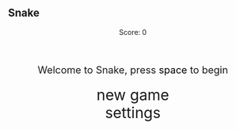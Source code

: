 <style>
    body {
        margin: 0;
        overflow: hidden;
    }

    .wrap {
        margin-left: auto;
        margin-right: auto;
    }

    canvas {
        display: none;
        border-style: solid;
        border-width: 10px;
        border-color: #FFFFFF;
    }

    canvas:focus {
        outline: none;
    }

    #gameover p,
    #setting p,
    #menu p {
        font-size: 20px;
    }

    #gameover a,
    #setting a,
    #menu a {
        font-size: 30px;
        display: block;
    }

    #gameover a:hover,
    #setting a:hover,
    #menu a:hover {
        cursor: pointer;
    }

    #gameover a:hover::before,
    #setting a:hover::before,
    #menu a:hover::before {
        content: ">";
        margin-right: 10px;
    }

    #menu {
        display: block;
    }

    #gameover {
        display: none;
    }

    #setting {
        display: none;
    }

    #setting input {
        display: none;
    }

    #setting label {
        cursor: pointer;
    }

    #setting input:checked+label {
        background-color: #FFF;
        color: #000;
    }
</style>

<h2>Snake</h2>
<div class="container">
    <header class="pb-3 mb-4 border-bottom border-primary text-dark">
        <p class="fs-4">Score: <span id="score_value">0</span></p>
    </header>
    <div class="container bg-secondary" style="text-align:center;">
        <!-- Main Menu -->
        <div id="menu" class="py-4 text-light">
            <p>Welcome to Snake, press <span style="background-color: #FFFFFF; color: #000000">space</span> to begin</p>
            <a id="new_game" class="link-alert">new game</a>
            <a id="setting_menu" class="link-alert">settings</a>
        </div>
        <!-- Game Over -->
        <div id="gameover" class="py-4 text-light">
            <p>Game Over, press <span style="background-color: #FFFFFF; color: #000000">space</span> to try again</p>
            <a id="new_game1" class="link-alert">new game</a>
            <a id="setting_menu1" class="link-alert">settings</a>
        </div>
        <!-- Play Screen -->
        <canvas id="snake" class="wrap" width="320" height="320" tabindex="1"></canvas>
        <!-- Settings Screen -->
        <div id="setting" class="py-4 text-light">
            <p>Settings Screen, press <span style="background-color: #FFFFFF; color: #000000">space</span> to go back to playing</p>
            <a id="new_game2" class="link-alert">new game</a>
            <br>
            <p>Speed:
                <input id="speed1" type="radio" name="speed" value="120" checked />
                <label for="speed1">Slow</label>
                <input id="speed2" type="radio" name="speed" value="75" />
                <label for="speed2">Normal</label>
                <input id="speed3" type="radio" name="speed" value="35" />
                <label for="speed3">Fast</label>
            </p>
            <p>Wall:
                <input id="wallon" type="radio" name="wall" value="1" checked />
                <label for="wallon">On</label>
                <input id="walloff" type="radio" name="wall" value="0" />
                <label for="walloff">Off</label>
            </p>
        </div>
    </div>
</div>

<script>
    (function () {
        const canvas = document.getElementById("snake");
        const ctx = canvas.getContext("2d");
        const SCREEN_MENU = -1, SCREEN_GAME_OVER = 1, SCREEN_SETTING = 2, SCREEN_SNAKE = 0;
        const screen_snake = document.getElementById("snake");
        const screen_menu = document.getElementById("menu");
        const screen_game_over = document.getElementById("gameover");
        const screen_setting = document.getElementById("setting");
        const ele_score = document.getElementById("score_value");
        const speed_setting = document.getElementsByName("speed");
        const wall_setting = document.getElementsByName("wall");
        const BLOCK = 10;
        let SCREEN = SCREEN_MENU;
        let snake, snake_dir, snake_next_dir, snake_speed, food = { x: 0, y: 0 }, score, wall;

        const showScreen = (screen_opt) => {
            SCREEN = screen_opt;
            screen_snake.style.display = screen_opt === SCREEN_SNAKE || screen_opt === SCREEN_GAME_OVER ? "block" : "none";
            screen_menu.style.display = screen_opt === SCREEN_MENU ? "block" : "none";
            screen_setting.style.display = screen_opt === SCREEN_SETTING ? "block" : "none";
            screen_game_over.style.display = screen_opt === SCREEN_GAME_OVER ? "block" : "none";
        };

        window.onload = function () {
            document.getElementById("new_game").onclick = newGame;
            document.getElementById("new_game1").onclick = newGame;
            document.getElementById("new_game2").onclick = newGame;
            document.getElementById("setting_menu").onclick = () => showScreen(SCREEN_SETTING);
            document.getElementById("setting_menu1").onclick = () => showScreen(SCREEN_SETTING);

            setSnakeSpeed(150);
            for (let i = 0; i < speed_setting.length; i++) {
                speed_setting[i].addEventListener("click", function () {
                    if (speed_setting[i].checked) setSnakeSpeed(speed_setting[i].value);
                });
            }

            setWall(1);
            for (let i = 0; i < wall_setting.length; i++) {
                wall_setting[i].addEventListener("click", function () {
                    if (wall_setting[i].checked) setWall(wall_setting[i].value);
                });
            }

            window.addEventListener("keydown", (evt) => {
                if (["ArrowUp", "ArrowDown", "ArrowLeft", "ArrowRight"].includes(evt.key)) evt.preventDefault();
                if (evt.code === "Space" && SCREEN !== SCREEN_SNAKE) newGame();
            });
        };

        const mainLoop = () => {
            ctx.fillStyle = "royalblue";
            ctx.fillRect(0, 0, canvas.width, canvas.height);

            ctx.strokeStyle = "black";
            for (let x = 0; x < canvas.width; x += BLOCK) {
                ctx.beginPath();
                ctx.moveTo(x, 0);
                ctx.lineTo(x, canvas.height);
                ctx.stroke();
            }
            for (let y = 0; y < canvas.height; y += BLOCK) {
                ctx.beginPath();
                ctx.moveTo(0, y);
                ctx.lineTo(canvas.width, y);
                ctx.stroke();
            }

            for (let i = 0; i < snake.length; i++) activeDot(snake[i].x, snake[i].y);
            activeDot(food.x, food.y);

            let _x = snake[0].x, _y = snake[0].y;
            snake_dir = snake_next_dir;
            switch (snake_dir) {
                case 0: _y--; break;
                case 1: _x++; break;
                case 2: _y++; break;
                case 3: _x--; break;
            }
            snake.pop();
            snake.unshift({ x: _x, y: _y });

            if (wall === 1 && (_x < 0 || _x >= canvas.width / BLOCK || _y < 0 || _y >= canvas.height / BLOCK)) return showScreen(SCREEN_GAME_OVER);

            if (wall === 0) {
                snake.forEach((part) => {
                    if (part.x < 0) part.x += canvas.width / BLOCK;
                    if (part.x >= canvas.width / BLOCK) part.x -= canvas.width / BLOCK;
                    if (part.y < 0) part.y += canvas.height / BLOCK;
                    if (part.y >= canvas.height / BLOCK) part.y -= canvas.height / BLOCK;
                });
            }

            for (let i = 1; i < snake.length; i++) if (checkBlock(_x, _y, snake[i].x, snake[i].y)) return showScreen(SCREEN_GAME_OVER);

            if (checkBlock(_x, _y, food.x, food.y)) {
                snake.push({});
                altScore(++score);
                addFood();
            }

            setTimeout(mainLoop, snake_speed);
        };

        const newGame = () => {
            showScreen(SCREEN_SNAKE);
            screen_snake.focus();
            score = 0;
            altScore(score);
            snake = [{ x: 0, y: 15 }];
            snake_next_dir = 1;
            addFood();
            screen_snake.onkeydown = (evt) => changeDir(evt.keyCode);
            mainLoop();
        };

        const activeDot = (x, y) => ctx.fillStyle = "#FFFFFF", ctx.fillRect(x * BLOCK, y * BLOCK, BLOCK, BLOCK);
        const addFood = () => food.x = Math.floor(Math.random() * (canvas.width / BLOCK)), food.y = Math.floor(Math.random() * (canvas.height / BLOCK));
        const checkBlock = (x, y, _x, _y) => x === _x && y === _y;
        const altScore = (score_val) => ele_score.innerHTML = String(score_val);
        const setSnakeSpeed = (speed_value) => snake_speed = speed_value;
        const setWall = (wall_value) => wall = wall_value, screen_snake.style.borderColor = wall === 1 ? "#FFFFFF" : "#606060";
    })();
</script>
